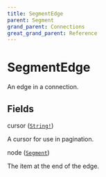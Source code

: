 ```yaml
---
title: SegmentEdge
parent: Segment
grand_parent: Connections
great_grand_parent: Reference
---
```


# SegmentEdge

An edge in a connection.

## Fields

<div class="field-entry ">
  <span id="cursor" class="field-name anchored">cursor (<code><a href="/docs/reference/scalar/string">String!</a></code>)</span>

  <div class="description-wrapper">
   <p>A cursor for use in pagination.</p>

  </div>
</div>

<div class="field-entry ">
  <span id="node" class="field-name anchored">node (<code><a href="/docs/reference/object/segment">Segment</a></code>)</span>

  <div class="description-wrapper">
   <p>The item at the end of the edge.</p>

  </div>
</div>

